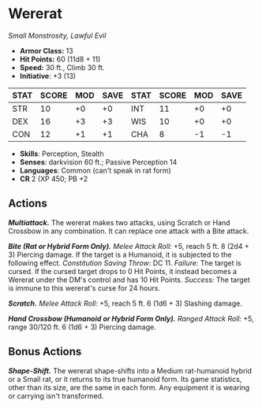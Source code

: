 # Wererat

*Small Monstrosity, Lawful Evil*

- **Armor Class:** 13
- **Hit Points:** 60 (11d8 + 11)
- **Speed:** 30 ft., Climb 30 ft.
- **Initiative**: +3 (13)

|STAT|SCORE|MOD|SAVE|STAT|SCORE|MOD|SAVE|
| --- | --- | --- | ---- |---| --- | --- | ---- |
| STR | 10 | +0 | +0 | INT | 11 | +0 | +0 |
| DEX | 16 | +3 | +3 | WIS | 10 | +0 | +0 |
| CON | 12 | +1 | +1 | CHA | 8 | -1 | -1 |

- **Skills**: Perception, Stealth
- **Senses**: darkvision 60 ft.; Passive Perception 14
- **Languages**: Common (can't speak in rat form)
- **CR** 2 (XP 450; PB +2

## Actions

***Multiattack.*** The wererat makes two attacks, using Scratch or Hand Crossbow in any combination. It can replace one attack with a Bite attack.

***Bite (Rat or Hybrid Form Only).*** *Melee Attack Roll:* +5, reach 5 ft. 8 (2d4 + 3) Piercing damage. If the target is a Humanoid, it is subjected to the following effect. *Constitution Saving Throw*: DC 11. *Failure:*  The target is cursed. If the cursed target drops to 0 Hit Points, it instead becomes a Wererat under the DM's control and has 10 Hit Points. *Success:*  The target is immune to this wererat's curse for 24 hours.

***Scratch.*** *Melee Attack Roll:* +5, reach 5 ft. 6 (1d6 + 3) Slashing damage.

***Hand Crossbow (Humanoid or Hybrid Form Only).*** *Ranged Attack Roll:* +5, range 30/120 ft. 6 (1d6 + 3) Piercing damage.


## Bonus Actions

***Shape-Shift.*** The wererat shape-shifts into a Medium rat-humanoid hybrid or a Small rat, or it returns to its true humanoid form. Its game statistics, other than its size, are the same in each form. Any equipment it is wearing or carrying isn't transformed.

